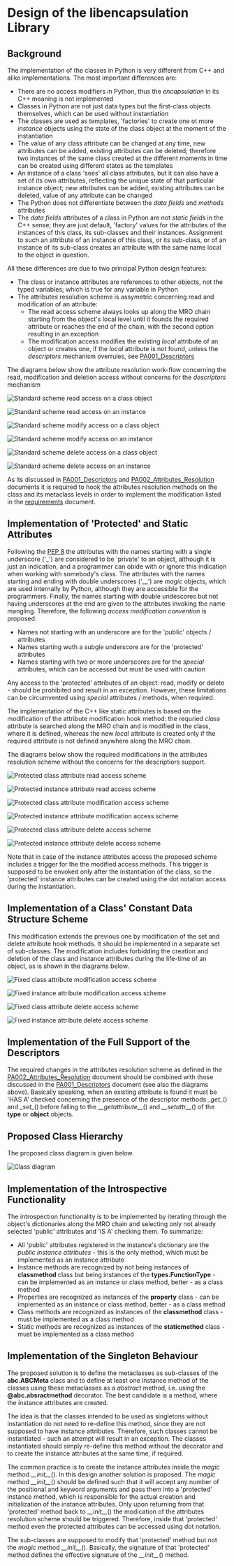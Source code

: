 # Design of the libencapsulation Library

## Background

The implementation of the classes in Python is very different from C++ and alike implementations. The most important differences are:

* There are no access modifiers in Python, thus the *encapsulation* in its C++ meaning is not implemented
* Classes in Python are not just data types but the first-class objects themselves, which can be used without instantiation
* The classes are used as templates, 'factories' to create one ot more *instance* objects using the state of the class object at the moment of the instantiation
* The value of any class attribute can be changed at any time, new attributes can be added, existing attributes can be deleted; therefore two instances of the same class created at the different moments in time can be created using different states as the templates
* An instance of a class 'sees' all class attributes, but it can also have a set of its own attributes, reflecting the unique state of that particular instance object; new attributes can be added, existing attributes can be deleted, value of any attribute can be changed
* The Python does not differentiate between the *data fields* and *methods* attributes
* The *data fields* attributes of a class in Python are not *static fields* in the C++ sense; they are just default, 'factory' values for the attributes of the instances of this class, its sub-classes and their instances. Assignment to such an attribute of an instance of this class, or its sub-class, or of an instance of its sub-class creates an attribute with the same name local to the object in question.

All these differences are due to two principal Python design features:

* The class or instance attributes are references to other objects, not the typed variables; which is true for any variable in Python
* The attributes resolution scheme is assymetric concerning read and modification of an attribute:
  * The read access scheme always looks up along the MRO chain starting from the object's local level until it founds the required attribute or reaches the end of the chain, with the second option resulting in an exception
  * The modification access modifies the existing *local* attribute of an object or creates one, if the *local* attribute is not found, unless the *descriptors* mechanism overrules, see [PA001_Descriptors](./Problem_Analysis/PA001_Descriptors/PA001_Descriptors.md)

The diagrams below show the attribute resolution work-flow concerning the read, modification and deletion access without concerns for the *descriptors* mechanism

![Standard scheme read access on a class object](./UML/design/standard_class_getattr.png)

![Standard scheme read access on an instance](./UML/design/standard_instance_getattr.png)

![Standard scheme modify access on a class object](./UML/design/standard_class_setattr.png)

![Standard scheme modify access on an instance](./UML/design/standard_instance_setattr.png)

![Standard scheme delete access on a class object](./UML/design/standard_class_delattr.png)

![Standard scheme delete access on an instance](./UML/design/standard_instance_delattr.png)

As its discussed in [PA001_Descriptors](./Problem_Analysis/PA001_Descriptors/PA001_Descriptors.md) and [PA002_Attributes_Resolution](./Problem_Analysis/PA002_Attributes_Resolution/PA002_Attributes_Resolution.md) documents it is required to hook the attributes resolution methods on the class and its metaclass levels in order to implement the modification listed in the [requirements](./requirements.md) document.

## Implementation of 'Protected' and Static Attributes

Following the [PEP 8](https://www.python.org/dev/peps/pep-0008/) the attributes with the names starting with a single underscore ('_') are considered to be 'private' to an object, although it is just an indication, and a programmer can obide with or ignore this indication when working with somebody's class. The attributes with the names starting and ending with double underscores ('__') are *magic* objects, which are used internally by Python, although they are accessible for the programmers. Finally, the names starting with double undescores but not having underscores at the end are given to the attributes invoking the name mangling. Therefore, the following *access modification convention* is proposed:

* Names not starting with an underscore are for the 'public' objects / attributes
* Names starting wuth a subgle underscore are for the 'protected' attributes
* Names starting with two or more underscores are for the *special* attributes, which can be accessed but must be used with caution

Any access to the 'protected' attributes of an object: read, modify or delete - should be prohibited and result in an exception. However, these limitations can be circumvented using *special* attributes / methods, when required.

The implementation of the C++ like static attributes is based on the modification of the attribute modification hook method: the requried *class* attribute is searched along the MRO chain and is modified in the class, where it is defined, whereas the new *local* attribute is created only if the required attribute is not defined anywhere along the MRO chain.

The diagrams below show the required modifications in the attributes resolution scheme without the concerns for the descriptiors support.

![Protected class attribute read access scheme](./UML/design/protected_class_getattr.png)

![Protected instance attribute read access scheme](./UML/design/protected_instance_getattr.png)

![Protected class attribute modification access scheme](./UML/design/protected_class_setattr.png)

![Protected instance attribute modification access scheme](./UML/design/protected_instance_setattr.png)

![Protected class attribute delete access scheme](./UML/design/protected_class_delattr.png)

![Protected instance attribute delete access scheme](./UML/design/protected_instance_delattr.png)

Note that in case of the instance attributes access the proposed scheme includes a trigger for the the modified access methods. This trigger is supposed to be envoked only after the instantiation of the class, so the 'protected' instance attributes can be created using the dot notation access during the instantiation.

## Implementation of a Class' Constant Data Structure Scheme

This modification extends the previous one by modification of the set and delete attribute hook methods. It should be implemented in a separate set of sub-classes. The modification includes forbidding the creation and deletion of the class and instance attributes during the life-time of an object, as is shown in the diagrams below.

![Fixed class attribute modification access scheme](./UML/design/fixed_class_setattr.png)

![Fixed instance attribute modification access scheme](./UML/design/fixed_instance_setattr.png)

![Fixed class attribute delete access scheme](./UML/design/fixed_class_delattr.png)

![Fixed instance attribute delete access scheme](./UML/design/fixed_instance_delattr.png)

## Implementation of the Full Support of the Descriptors

The required changes in the attributes resolution scheme as defined in the [PA002_Attributes_Resolution](./Problem_Analysis/PA002_Attributes_Resolution/PA002_Attributes_Resolution.md) document should be combined with those discussed in the [PA001_Descriptors](./Problem_Analysis/PA001_Descriptors/PA001_Descriptors.md) document (see also the diagrams above). Basically speaking, when an existing attribute is found it must be 'HAS A' checked concerning the presence of the descriptor methods *\_get\_*() and *\_set\_*() before falling to the *\_\_getattribute\_\_*() and *\_\_setattr\_\_*() of the **type** or **object** objects.

## Proposed Class Hierarchy

The proposed class diagram is given below.

![Class diagram](./UML/design/classes.png)

## Implementation of the Introspective Functionality

The introspection functionality is to be implemented by iterating through the object's dictionaries along the MRO chain and selecting only not already selected 'public' attributes and 'IS A' checking them. To summarize:

* All 'public' attributes registered in the instance's dictionary are the *public instance attributes* - this is the only method, which must be implemented as an instance attribute
* Instance methods are recognized by not being instances of **classmethod** class but being instances of the **types.FunctionType** - can be implemented as an instance or class method, better - as a class method
* Properties are recognized as instances of the **property** class - can be implemented as an instance or class method, better - as a class method
* Class methods are recognized as instances of the **classmethod** class - must be implemented as a class method
* Static methods are recognized as instances of the **staticmethod** class - must be implemented as a class method

## Implementation of the Singleton Behaviour

The proposed solution is to define the metaclasses as sub-classes of the **abc.ABCMeta** class and to define at least one instance method of the classes using these metaclasses as a *abstract* method, i.e. using the **@abc.absractmethod** decorator. The best candidate is a method, where the instance attributes are created.

The idea is that the classes intended to be used as singletons without instantiation do not need to re-define this method, since they are not supposed to have instance attributes. Therefore, such classes cannot be instantiated - such an attempt will result in an exception. The classes instantiated should simply re-define this method without the decorator and to create the instance attributes at the same time, if required.

The common practice is to create the instance attributes inside the *magic* method *\_\_init\_\_*(). In this design another solution is proposed. The *magic* method *\_\_init\_\_*() should be defined such that it will accept any number of the positional and keyword arguments and pass them into a 'protected' instance method, which is responsible for the actual creation and initialization of the instance attributes. Only upon returning from that 'protected' method back to *\_\_init\_\_*() the modication of the attributes resolution scheme should be triggered. Therefore, inside that 'protected' method even the protected attributes can be accessed using dot notation.

The sub-classes are supposed to modify that 'protected' method but not the *magic* method *\_\_init\_\_*(). Basically, the signature of that 'protected' method defines the effective signature of the *\_\_init\_\_*() method.